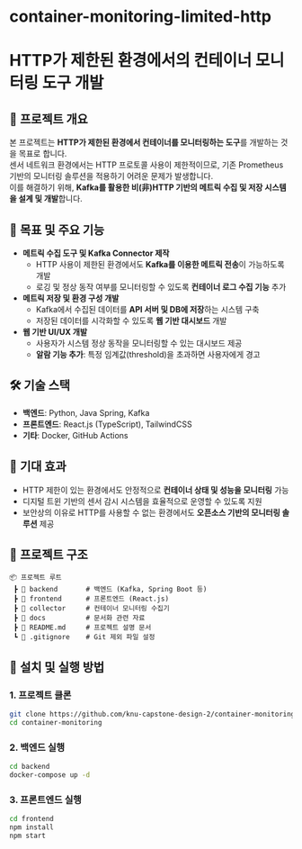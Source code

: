 # container-monitoring-limited-http

# HTTP가 제한된 환경에서의 컨테이너 모니터링 도구 개발

## 📌 프로젝트 개요  
본 프로젝트는 **HTTP가 제한된 환경에서 컨테이너를 모니터링하는 도구**를 개발하는 것을 목표로 합니다.  
센서 네트워크 환경에서는 HTTP 프로토콜 사용이 제한적이므로, 기존 Prometheus 기반의 모니터링 솔루션을 적용하기 어려운 문제가 발생합니다.  
이를 해결하기 위해, **Kafka를 활용한 비(非)HTTP 기반의 메트릭 수집 및 저장 시스템을 설계 및 개발**합니다.

## 🎯 목표 및 주요 기능  
- **메트릭 수집 도구 및 Kafka Connector 제작**  
  - HTTP 사용이 제한된 환경에서도 **Kafka를 이용한 메트릭 전송**이 가능하도록 개발  
  - 로깅 및 정상 동작 여부를 모니터링할 수 있도록 **컨테이너 로그 수집 기능** 추가  
- **메트릭 저장 및 환경 구성 개발**  
  - Kafka에서 수집된 데이터를 **API 서버 및 DB에 저장**하는 시스템 구축  
  - 저장된 데이터를 시각화할 수 있도록 **웹 기반 대시보드** 개발  
- **웹 기반 UI/UX 개발**  
  - 사용자가 시스템 정상 동작을 모니터링할 수 있는 대시보드 제공  
  - **알람 기능 추가**: 특정 임계값(threshold)을 초과하면 사용자에게 경고  

## 🛠 기술 스택  
- **백엔드**: Python, Java Spring, Kafka  
- **프론트엔드**: React.js (TypeScript), TailwindCSS  
- **기타**: Docker, GitHub Actions  

## 📌 기대 효과  
- HTTP 제한이 있는 환경에서도 안정적으로 **컨테이너 상태 및 성능을 모니터링** 가능  
- 디지털 트윈 기반의 센서 감시 시스템을 효율적으로 운영할 수 있도록 지원  
- 보안상의 이유로 HTTP를 사용할 수 없는 환경에서도 **오픈소스 기반의 모니터링 솔루션** 제공  

## 📂 프로젝트 구조  
```plaintext
📦 프로젝트 루트
 ┣ 📂 backend       # 백엔드 (Kafka, Spring Boot 등)
 ┣ 📂 frontend      # 프론트엔드 (React.js)
 ┣ 📂 collector     # 컨테이너 모니터링 수집기
 ┣ 📂 docs          # 문서화 관련 자료
 ┣ 📜 README.md     # 프로젝트 설명 문서
 ┗ 📜 .gitignore    # Git 제외 파일 설정
```

## 📢 설치 및 실행 방법  
### 1. **프로젝트 클론**  
```sh
git clone https://github.com/knu-capstone-design-2/container-monitoring.git
cd container-monitoring
```
### 2. **백엔드 실행**  
```sh
cd backend
docker-compose up -d
```
### 3. **프론트엔드 실행**  
```sh
cd frontend
npm install
npm start
```
